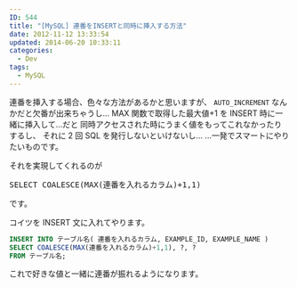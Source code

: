 ```yaml
---
ID: 544
title: "[MySQL] 連番をINSERTと同時に挿入する方法"
date: 2012-11-12 13:33:54
updated: 2014-06-20 10:33:11
categories:
  - Dev
tags:
  - MySQL
---
```


連番を挿入する場合、色々な方法があるかと思いますが、
<code>AUTO_INCREMENT</code> なんかだと欠番が出来ちゃうし…
MAX 関数で取得した最大値+1 を INSERT 時に一緒に挿入して…だと
同時アクセスされた時にうまく値をもってこれなかったりするし、
それに 2 回 SQL を発行しないといけないし…
…一発でスマートにやりたいものです。

<!--more-->

それを実現してくれるのが

<pre class="prettyprint">SELECT COALESCE(MAX(連番を入れるカラム)+1,1)</pre>

です。

コイツを INSERT 文に入れてやります。

```sql
INSERT INTO テーブル名( 連番を入れるカラム, EXAMPLE_ID, EXAMPLE_NAME )
SELECT COALESCE(MAX(連番を入れるカラム)+1,1), ?, ?
FROM テーブル名;
```

これで好きな値と一緒に連番が振れるようになります。
